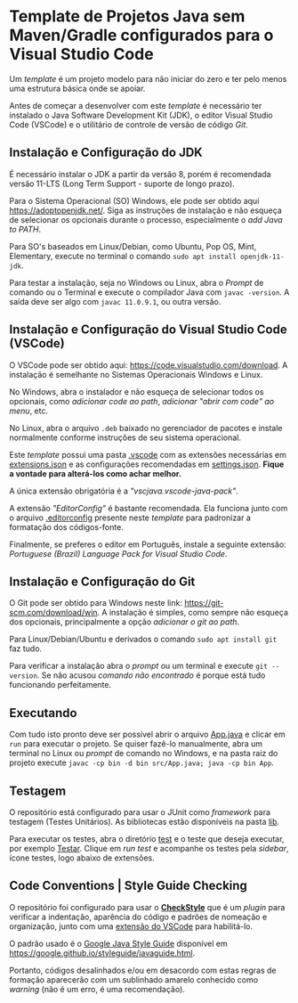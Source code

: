 # Template de Projetos Java sem Maven/Gradle configurados para o Visual Studio Code

Um _template_ é um projeto modelo para não iniciar do zero e ter pelo menos uma estrutura básica onde se apoiar.

Antes de começar a desenvolver com este _template_ é necessário ter instalado o Java Software Development Kit (JDK), o editor Visual Studio Code (VSCode) e o utilitário de controle de versão de código _Git_.

## Instalação e Configuração do JDK

É necessário instalar o JDK a partir da versão 8, porém é recomendada versão 11-LTS (Long Term Support - suporte de longo prazo).

Para o Sistema Operacional (SO) Windows, ele pode ser obtido aqui <https://adoptopenjdk.net/>. Siga as instruções de instalação e não esqueça de selecionar os opcionais durante o processo, especialmente o _add Java to PATH_.

Para SO's baseados em Linux/Debian, como Ubuntu, Pop OS, Mint, Elementary, execute no terminal o comando `sudo apt install openjdk-11-jdk`.

Para testar a instalação, seja no Windows ou Linux, abra o _Prompt_ de comando ou o Terminal e execute o compilador Java com `javac -version`. A saída deve ser algo com `javac 11.0.9.1`, ou outra versão.

## Instalação e Configuração do Visual Studio Code (VSCode)

O VSCode pode ser obtido aqui: <https://code.visualstudio.com/download>. A instalação é semelhante no Sistemas Operacionais Windows e Linux.

No Windows, abra o instalador e não esqueça de selecionar todos os opcionais, como _adicionar code ao path_, _adicionar "abrir com code" ao menu_, etc.

No Linux, abra o arquivo `.deb` baixado no gerenciador de pacotes e instale normalmente conforme instruções de seu sistema operacional.

Este _template_ possui uma pasta [.vscode](.vscode) com as extensões necessárias em [extensions.json](.vscode/extensions.json) e as configurações recomendadas em [settings.json](.vscode/settings.json). **Fique a vontade para alterá-los como achar melhor.**

A única extensão obrigatória é a _"vscjava.vscode-java-pack"_.

A extensão _"EditorConfig"_ é bastante recomendada. Ela funciona junto com o arquivo [.editorconfig](.editorconfig) presente neste _template_ para padronizar a formatação dos códigos-fonte.

Finalmente, se preferes o editor em Português, instale a seguinte extensão: _Portuguese (Brazil) Language Pack for Visual Studio Code_.

## Instalação e Configuração do Git

O Git pode ser obtido para Windows neste link: <https://git-scm.com/download/win>. A instalação é simples, como sempre não esqueça dos opcionais, principalmente a opção _adicionar o git ao path_.

Para Linux/Debian/Ubuntu e derivados o comando `sudo apt install git` faz tudo.

Para verificar a instalação abra o _prompt_ ou um terminal e execute `git --version`. Se não acusou _comando não encontrado_ é porque está tudo funcionando perfeitamente.

## Executando

Com tudo isto pronto deve ser possível abrir o arquivo [App.java](src/App.java) e clicar em `run` para executar o projeto. Se quiser fazê-lo manualmente, abra um terminal no Linux ou _prompt_ de comando no Windows, e na pasta raiz do projeto execute `javac -cp bin -d bin src/App.java; java -cp bin App`.

## Testagem

O repositório está configurado para usar o JUnit como _framework_ para testagem (Testes Unitários). As bibliotecas estão disponíveis na pasta [lib](lib/).

Para executar os testes, abra o diretório [test](src/test/) e o teste que deseja executar, por exemplo [Testar](test/Testar.java). Clique em _run test_ e acompanhe os testes pela _sidebar_, ícone testes, logo abaixo de extensões.

## Code Conventions | Style Guide Checking

O repositório foi configurado para usar o [**CheckStyle**](https://checkstyle.sourceforge.io/) que é um _plugin_ para verificar a indentação, aparência do código e padrões de nomeação e organização, junto com uma [extensão do VSCode](https://marketplace.visualstudio.com/items?itemName=shengchen.vscode-checkstyle) para habilitá-lo.

O padrão usado é o [Google Java Style Guide](https://google.github.io/styleguide/javaguide.html) disponível em <https://google.github.io/styleguide/javaguide.html>.

Portanto, códigos desalinhados e/ou em desacordo com estas regras de formação aparecerão com um sublinhado amarelo conhecido como _warning_ (não é um erro, é uma recomendação).
